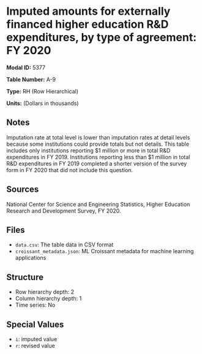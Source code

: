# Imputed amounts for externally financed higher education R&D expenditures, by type of agreement: FY 2020

**Modal ID:** 5377

**Table Number:** A-9

**Type:** RH (Row Hierarchical)

**Units:** (Dollars in thousands)

## Notes

Imputation rate at total level is lower than imputation rates at detail levels because some institutions could provide totals but not details. This table includes only institutions reporting $1 million or more in total R&D expenditures in FY 2019. Institutions reporting less than $1 million in total R&D expenditures in FY 2019 completed a shorter version of the survey form in FY 2020 that did not include this question.

## Sources

National Center for Science and Engineering Statistics, Higher Education Research and Development Survey, FY 2020.

## Files

- `data.csv`: The table data in CSV format
- `croissant_metadata.json`: ML Croissant metadata for machine learning applications

## Structure

- Row hierarchy depth: 2
- Column hierarchy depth: 1
- Time series: No

## Special Values

- `i`: imputed value
- `r`: revised value
